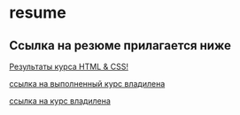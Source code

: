 # resume

## Ссылка на резюме прилагается ниже

[Результаты курса HTML & CSS!](https://ivanvireykin.github.io/resume/)

[ссылка на выполненный курс владилена](https://github.com/vladilen-courses/resume/tree/main)

[ссылка на курс владилена](https://vladilen.ru/pl/teach/control/lesson/view?id=237933163)
